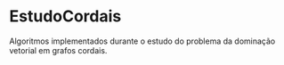 # EstudoCordais
Algoritmos implementados durante o estudo do problema da dominação vetorial em grafos cordais.
